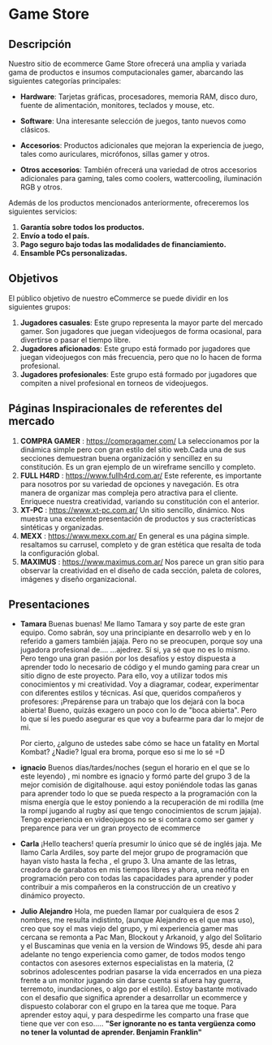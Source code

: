# Game Store



## Descripción

Nuestro sitio de ecommerce Game Store ofrecerá una amplia y variada gama de productos e insumos computacionales gamer, abarcando las siguientes categorías principales:

- **Hardware**: Tarjetas gráficas, procesadores, memoria RAM, disco duro, fuente de alimentación, monitores, teclados y mouse, etc.

- **Software**: Una interesante selección de juegos, tanto nuevos como clásicos.

- **Accesorios**: Productos adicionales que mejoran la experiencia de juego, tales como auriculares, micrófonos, sillas gamer y otros.

- **Otros accesorios**: También ofrecerá una variedad de otros accesorios adicionales para gaming, tales como coolers, wattercooling, iluminación RGB y otros.

Además de los productos mencionados anteriormente, ofreceremos los siguientes servicios:

1. **Garantía sobre todos los productos.**
2. **Envío a todo el país.**
3. **Pago seguro bajo todas las modalidades de financiamiento.**
4. **Ensamble PCs personalizadas.**


## Objetivos
El público objetivo de nuestro eCommerce se puede dividir en los siguientes grupos:
1. **Jugadores casuales**: Este grupo representa la mayor parte del mercado gamer. Son jugadores que juegan videojuegos de forma ocasional, para divertirse o pasar el tiempo libre.
2. **Jugadores aficionados**: Este grupo está formado por jugadores que juegan videojuegos con más frecuencia, pero que no lo hacen de forma profesional.
3. **Jugadores profesionales**: Este grupo está formado por jugadores que compiten a nivel profesional en torneos de videojuegos.


## Páginas Inspiracionales de referentes del mercado
1. **COMPRA GAMER** : https://compragamer.com/
   La seleccionamos por la dinámica simple pero con gran estilo del sitio web.Cada una de sus secciones demuestran buena organización y sencillez en su constitución. Es un gran ejemplo de un wireframe sencillo y completo.
2. **FULL H4RD** : https://www.fullh4rd.com.ar/
   Este referente, es importante para nosotros por su variedad de opciones y navegación. Es otra manera de organizar mas compleja pero atractiva para el cliente. Enriquece nuestra creatividad, variando su constitución con el anterior.
3. **XT-PC** :  https://www.xt-pc.com.ar/
   Un sitio sencillo, dinámico. Nos muestra una excelente presentación de productos y sus cracterísticas sintéticas y organizadas. 
4. **MEXX** :  https://www.mexx.com.ar/
   En general es una página simple. resaltamos su carrusel, completo y de gran estética que resalta de toda la configuración global.
3. **MAXIMUS** :  https://www.maximus.com.ar/
   Nos parece un gran sitio para observar la creatividad en el diseño de cada sección, paleta de colores, imágenes y diseño organizacional.


## Presentaciones 

- **Tamara**
Buenas buenas! Me llamo Tamara  y soy parte de este gran equipo. Como sabrán, soy una principiante en desarrollo web y en lo referido a gamers también jajaja. Pero no se preocupen, porque soy una jugadora profesional de….
...ajedrez.
Sí si, ya sé que no es lo mismo. Pero tengo una gran pasión por los desafíos y estoy dispuesta a aprender todo lo necesario de código y el mundo gaming para crear un sitio digno de este proyecto. Para ello, voy a utilizar todos mis conocimientos y mi creatividad. Voy a diagramar, codear, experimentar con diferentes estilos y técnicas.
Así que, queridos compañeros y profesores: ¡Prepárense para un trabajo que los dejará con la boca abierta!
Bueno, quizás exagero un poco con lo de "boca abierta".
Pero lo que sí les puedo asegurar es que voy a bufearme para dar lo mejor de mi.

   Por cierto, ¿alguno de ustedes sabe cómo se hace un fatality en Mortal Kombat?
   ¿Nadie?
   Igual era broma, porque eso si me lo sé =D

- **ignacio**
Buenos días/tardes/noches (segun el horario en el que se lo este leyendo) , mi nombre es ignacio y formó parte del grupo 3 de la mejor comisión de digitalhouse. aqui estoy poniéndole todas las ganas para aprender todo lo que se pueda respecto a la programación con la misma energía que le estoy poniendo a la recuperación de mi rodilla (me la rompí jugando al rugby así que tengo conocimientos de scrum jajaja).
Tengo experiencia en videojuegos no se si contara como ser  gamer y preparence para ver un gran proyecto de ecommerce

- **Carla**
¡Hello teachers! quería presumir lo único que sé de inglés jaja. Me llamo Carla Ardiles,  soy parte del mejor grupo de programación que hayan visto hasta la fecha , el grupo 3.  Una amante de las letras, creadora de garabatos en mis tiempos libres y ahora,  una neófita en programación pero con todas las capacidades  para aprender y poder contribuir a mis compañeros en la construcción de un creativo y dinámico proyecto.

- **Julio Alejandro**
Hola, me pueden llamar por cualquiera de esos 2 nombres, me resulta indistinto, (aunque Alejandro es el que mas uso), creo que soy el mas viejo del grupo, y mi experiencia gamer mas cercana se remonta a Pac Man, Blockout y Arkanoid, y algo del Solitario y el Buscaminas que venia en la version de Windows 95, desde ahi para adelante no tengo experiencia como gamer, de todos modos tengo contactos con asesores externos especialistas en la materia, (2 sobrinos adolescentes podrian pasarse la vida encerrados en una pieza frente a un monitor jugando sin darse cuenta si afuera hay guerra, terremoto, inundaciones, o algo por el estilo).
Estoy bastante motivado con el desafio que significa aprender a desarrollar un ecommerce y dispuesto colaborar con el grupo en la tarea que me toque.
Para aprender estoy aqui, y para despedirme les comparto una frase que tiene que ver con eso..... **"Ser ignorante no es tanta vergüenza como no tener la voluntad de aprender. Benjamin Franklin"**
